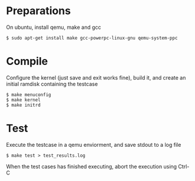 Preparations
===========================
On ubuntu, install qemu, make and gcc
```
$ sudo apt-get install make gcc-powerpc-linux-gnu qemu-system-ppc
```

Compile
===========================
Configure the kernel (just save and exit works fine), build it, and create an initial ramdisk containing the testcase
```
$ make menuconfig
$ make kernel
$ make initrd
```

Test
===========================
Execute the testcase in a qemu enviorment, and save stdout to a log file
```
$ make test > test_results.log
```
When the test cases has finished executing, abort the execution using Ctrl-C
